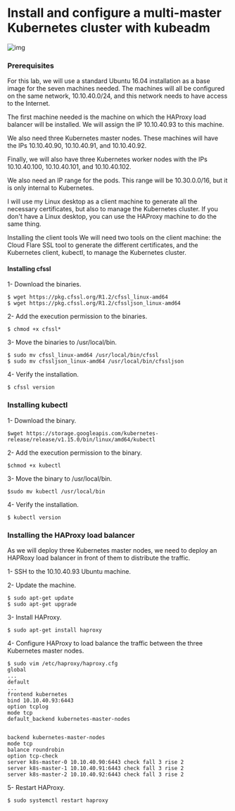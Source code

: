 # Install and configure a multi-master Kubernetes cluster with kubeadm 
![img](https://github.com/apurvabhandari/kubernetes/blob/master/kubernets-logo.png)

### Prerequisites
For this lab, we will use a standard Ubuntu 16.04 installation as a base image for the seven machines needed. The machines will all be configured on the same network, 10.10.40.0/24, and this network needs to have access to the Internet.

The first machine needed is the machine on which the HAProxy load balancer will be installed. We will assign the IP 10.10.40.93 to this machine.

We also need three Kubernetes master nodes. These machines will have the IPs 10.10.40.90, 10.10.40.91, and 10.10.40.92.

Finally, we will also have three Kubernetes worker nodes with the IPs 10.10.40.100, 10.10.40.101, and 10.10.40.102.

We also need an IP range for the pods. This range will be 10.30.0.0/16, but it is only internal to Kubernetes.

I will use my Linux desktop as a client machine to generate all the necessary certificates, but also to manage the Kubernetes cluster. If you don't have a Linux desktop, you can use the HAProxy machine to do the same thing.

Installing the client tools
We will need two tools on the client machine: the Cloud Flare SSL tool to generate the different certificates, and the Kubernetes client, kubectl, to manage the Kubernetes cluster.

#### Installing cfssl
1- Download the binaries.

```
$ wget https://pkg.cfssl.org/R1.2/cfssl_linux-amd64
$ wget https://pkg.cfssl.org/R1.2/cfssljson_linux-amd64
```

2- Add the execution permission to the binaries.

`$ chmod +x cfssl*`

3- Move the binaries to /usr/local/bin.

```
$ sudo mv cfssl_linux-amd64 /usr/local/bin/cfssl
$ sudo mv cfssljson_linux-amd64 /usr/local/bin/cfssljson
```

4- Verify the installation.

`$ cfssl version`

### Installing kubectl
1- Download the binary.
```
$wget https://storage.googleapis.com/kubernetes-release/release/v1.15.0/bin/linux/amd64/kubectl
```
2- Add the execution permission to the binary.
```
$chmod +x kubectl
```
3- Move the binary to /usr/local/bin.
```
$sudo mv kubectl /usr/local/bin
```
4- Verify the installation.
```
$ kubectl version
```

### Installing the HAProxy load balancer
As we will deploy three Kubernetes master nodes, we need to deploy an HAPRoxy load balancer in front of them to distribute the traffic.

1- SSH to the 10.10.40.93 Ubuntu machine.

2- Update the machine.
```
$ sudo apt-get update
$ sudo apt-get upgrade
```
3- Install HAProxy.
```
$ sudo apt-get install haproxy
```
4- Configure HAProxy to load balance the traffic between the three Kubernetes master nodes.
```
$ sudo vim /etc/haproxy/haproxy.cfg
global
...
default
...
frontend kubernetes
bind 10.10.40.93:6443
option tcplog
mode tcp
default_backend kubernetes-master-nodes


backend kubernetes-master-nodes
mode tcp
balance roundrobin
option tcp-check
server k8s-master-0 10.10.40.90:6443 check fall 3 rise 2
server k8s-master-1 10.10.40.91:6443 check fall 3 rise 2
server k8s-master-2 10.10.40.92:6443 check fall 3 rise 2
```
5- Restart HAProxy.
```
$ sudo systemctl restart haproxy
```
